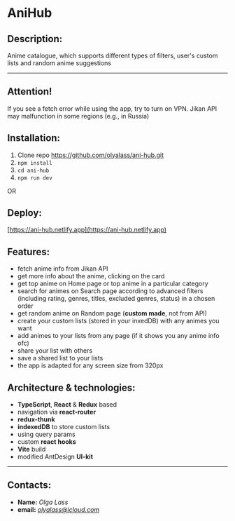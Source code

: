 # AniHub


## Description:
Anime catalogue, which supports different types of filters, user's custom lists and random anime suggestions

---

## Attention!
If you see a fetch error while using the app, try to turn on VPN. Jikan API may malfunction in some regions (e.g., in Russia) 


## Installation:
1. Clone repo https://github.com/olyalass/ani-hub.git
2. `npm install`
3. `cd ani-hub`
4. `npm run dev`

OR

## Deploy: 
[https://ani-hub.netlify.app](https://ani-hub.netlify.app)


## Features:
- fetch anime info from Jikan API
- get more info about the anime, clicking on the card
- get top anime on Home page or top anime in a particular category
- search for animes on Search page according to advanced filters (including rating, genres, titles, excluded genres, status) in a chosen order
- get random anime on Random page (**custom made**, not from API)
- create your custom lists (stored in your inxedDB) with any animes you want
- add animes to your lists from any page (if it shows you any anime info ofc)
- share your list with others
- save a shared list to your lists
- the app is adapted for any screen size from 320px


## Architecture & technologies: 
- **TypeScript**, **React** & **Redux** based 
- navigation via **react-router**
- **redux-thunk**
- **indexedDB** to store custom lists
- using query params
- custom **react hooks**
- **Vite** build
- modified AntDesign **UI-kit**


---

## Contacts:
- **Name:** *Olga Lass*
- **email:** *olyalass@icloud.com*

